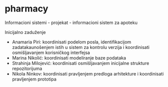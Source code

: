 # pharmacy
Informacioni sistemi - projekat - informacioni sistem za apoteku

Inicijalno zaduženje
- Anamaria Piri: koordinisati podelom posla, identifikacijom zadatakaunošenjem istih u sistem za kontrolu verzija i koordinisati osmišljavanjem korisničkog interfejsa
- Marina Nikolić: koordinisati modeliranje baze podataka
- Strahinja Milojević: koordinisati osmišljavanjem inicijalne strukture repozitorijuma
- Nikola Ninkov: koordinisati pravljenjem predloga arhitekture i koordinisati pravljenjem prototipa 

